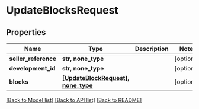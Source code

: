 # UpdateBlocksRequest


## Properties
Name | Type | Description | Notes
------------ | ------------- | ------------- | -------------
**seller_reference** | **str, none_type** |  | [optional] 
**development_id** | **str, none_type** |  | [optional] 
**blocks** | [**[UpdateBlockRequest], none_type**](UpdateBlockRequest.md) |  | [optional] 

[[Back to Model list]](../README.md#documentation-for-models) [[Back to API list]](../README.md#documentation-for-api-endpoints) [[Back to README]](../README.md)


